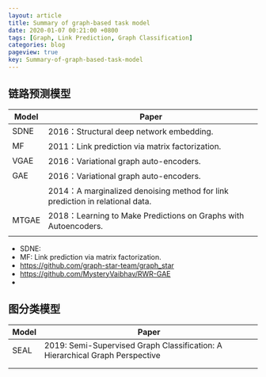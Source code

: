 ```yaml
---
layout: article
title: Summary of graph-based task model
date: 2020-01-07 00:21:00 +0800
tags: [Graph, Link Prediction, Graph Classification]
categories: blog
pageview: true
key: Summary-of-graph-based-task-model
---
```




## 链路预测模型

| Model | Paper                                                        |
| ----- | ------------------------------------------------------------ |
| SDNE  | 2016：Structural deep network embedding.                     |
| MF    | 2011：Link prediction via matrix factorization.              |
| VGAE  | 2016：Variational graph auto-encoders.                       |
| GAE   | 2016：Variational graph auto-encoders.                       |
|       | 2014：A marginalized denoising method for link prediction in relational data. |
| MTGAE | 2018：Learning to Make Predictions on Graphs with Autoencoders. |
|       |                                                              |



- SDNE: 
- MF: Link prediction via matrix factorization.
- https://github.com/graph-star-team/graph_star
- https://github.com/MysteryVaibhav/RWR-GAE
- 



## 图分类模型

| Model | Paper                                                        |
| ----- | ------------------------------------------------------------ |
| SEAL  | 2019: Semi-Supervised Graph Classification: A Hierarchical Graph Perspective |
|       |                                                              |
|       |                                                              |

